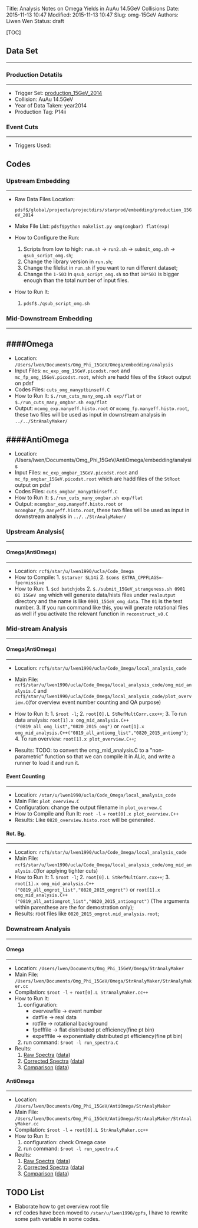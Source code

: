 Title: Analysis Notes on Omega Yields in AuAu 14.5GeV Collisions
Date: 2015-11-13 10:47
Modified: 2015-11-13 10:47
Slug: omg-15GeV
Authors: Liwen Wen
Status: draft

[TOC]

## Data Set
----
### Production Detatils
----
* Trigger Set: [production_15GeV_2014](http://www.star.bnl.gov/public/comp/prod/prodsum/production_15GeV_2014.P14id.html) 
* Collision: AuAu 14.5GeV 
* Year of Data Taken: year2014
* Production Tag: P14ii

### Event Cuts 
----
* Triggers Used:  

## Codes

### Upstream Embedding
----
* Raw Data Files Location: 

     `pdsf$/global/projecta/projectdirs/starprod/embedding/production_15GeV_2014` 

* Make File List: `pdsf$python makelist.py omg(omgbar) flat(exp)`
* How to Configure the Run:
    1. Scripts from low to high: `run.sh` -> `run2.sh` -> `submit_omg.sh` -> `qsub_script_omg.sh`;
    2. Change the library version in `run.sh`; 
    3. Change the filelist in `run.sh` if you want to run different dataset;
    4. Change the `1-503` in `qsub_script_omg.sh` so that `10*503` is bigger enough than the total number of input files.
* How to Run It:
    1. `pdsf$./qsub_script_omg.sh`

### Mid-Downstream Embedding
----
####Omega
----
* Location: `/Users/lwen/Documents/Omg_Phi_15GeV/Omega/embedding/analysis`
* Input Files: `mc_exp_omg_15GeV.picodst.root` and `mc_fp_omg_15GeV.picodst.root`, which are hadd files of the `StRoot` output on pdsf
* Codes Files: `cuts_omg_manyptbinseff.C`
* How to Run It: `$./run_cuts_many_omg.sh exp/flat` or `$./run_cuts_many_omgbar.sh exp/flat`
* Output: `mcomg_exp.manyeff.histo.root` or `mcomg_fp.manyeff.histo.root`, these two files will be used as input in downstream analysis in `../../StrAnalyMaker/`

####AntiOmega
----
* Location: /Users/lwen/Documents/Omg_Phi_15GeV/AntiOmega/embedding/analysis
* Input Files: `mc_exp_omgbar_15GeV.picodst.root` and `mc_fp_omgbar_15GeV.picodst.root` which are hadd files of the `StRoot` output on pdsf
* Codes Files: `cuts_omgbar_manyptbinseff.C`
* How to Run it: `$./run_cuts_many_omgbar.sh exp/flat` 
* Output: `mcomgbar_exp.manyeff.histo.root` or `mcomgbar_fp.manyeff.histo.root`, these two files will be used as input in downstream analysis in `../../StrAnalyMaker/`

### Upstream Analysis(
----
#### Omega(AntiOmega)
----
* Location: `rcf$/star/u/lwen1990/ucla/Code_Omega`
* How to Compile: 
      1. `$starver SL14i`
      2. `$cons EXTRA_CPPFLAGS=-fpermissive`
* How to Run:
      1. `$cd batchjobs`
      2. `$./submit_15GeV_strangeness.sh 0901 01 15GeV omg` which will generate data/hists files under `realoutput` directory and the name is like `0901_15GeV_omg_data`. The `01` is the test number.
      3. If you run command like this, you will gnerate rotational files as well if you activate the relevant function in `reconstruct_v0.C`

### Mid-stream Analysis
----

#### Omega(AntiOmega)
----
* Location: `rcf$/star/u/lwen1990/ucla/Code_Omega/local_analysis_code`
* Main File: `rcf$/star/u/lwen1990/ucla/Code_Omega/local_analysis_code/omg_mid_analysis.C` and `rcf$/star/u/lwen1990/ucla/Code_Omega/local_analysis_code/plot_overview.C`(for overview event number counting and QA purpose)
* How to Run It: 
       1. `$root -l`; 
       2. `root[0].L StRefMultCorr.cxx++`;
       3. To run data analysis: `root[1].x omg_mid_analysis.C++("0819_all_omg_list","0820_2015_omg")` or `root[1].x omg_mid_analysis.C++("0819_all_antiomg_list","0820_2015_antiomg")`;
       4. To run overview: `root[1].x plot_overview.C++`;

* Results:
TODO: to convert the omg_mid_analysis.C to a "non-parametric" function so that we can compile it in ALic, and write a runner to load it and run it. 

#### Event Counting
----
* Location: `/star/u/lwen1990/ucla/Code_Omega/local_analysis_code`
* Main File: `plot_overview.C`
* Configuration: change the output filename in `plot_overvew.C`
* How to Compile and Run It: `root -l` + `root[0].x plot_overview.C++`
* Results: Like `0820_overview.histo.root` will be generated. 

#### Rot. Bg.
----
* Location: `rcf$/star/u/lwen1990/ucla/Code_Omega/local_analysis_code`
* Main File: `rcf$/star/u/lwen1990/ucla/Code_Omega/local_analysis_code/omg_mid_analysis.C`(for applying tighter cuts)
* How to Run It: 
       1. `$root -l`; 
       2. `root[0].L StRefMultCorr.cxx++`;
       3. `root[1].x omg_mid_analysis.C++("0819_all_omgrot_list","0820_2015_omgrot")` or `root[1].x omg_mid_analysis.C++("0819_all_antiomgrot_list","0820_2015_antiomgrot")` (The arguments within parenthese are the for demostration only);
* Results: root files like `0820_2015_omgrot.mid_analysis.root`;

### Downstream Analysis
----
#### Omega
----
* Location: `/Users/lwen/Documents/Omg_Phi_15GeV/Omega/StrAnalyMaker`
* Main File: `/Users/lwen/Documents/Omg_Phi_15GeV/Omega/StrAnalyMaker/StrAnalyMaker.cc`
* Compilation: `$root -l` + `root[0].L StrAnalyMaker.cc++`
* How to Run It: 
     1. configuration: 
           * overvewfile -> event number
           * datfile -> real data
           * rotfile -> rotational background
           * fpefffile -> flat distributed pt efficiency(fine pt bin) 
           * expefffile -> exponentially distributed pt efficiency(fine pt bin)
     2. run command: `$root -l run_spectra.C`
* Reults:
     1. [Raw Spectra]({filename}/plots/omg_rawspectra.pdf) ([data]({filename}/data/omg_rawspectra.txt))
     2. [Corrected Spectra]({filename}/plots/omg_finalCorrSpectra.pdf) ([data]({filename}/data/omg_finalCorrSpectra.txt))
     3. [Comparison]({filename}/plots/compare11GeV_omg.pdf) ([data]({filename}/data/compare11GeV_omg.txt))
     
#### AntiOmega
----
* Location: `/Users/lwen/Documents/Omg_Phi_15GeV/AntiOmega/StrAnalyMaker`
* Main File: `/Users/lwen/Documents/Omg_Phi_15GeV/AntiOmega/StrAnalyMaker/StrAnalyMaker.cc`
* Compilation: `$root -l` + `root[0].L StrAnalyMaker.cc++`
* How to Run It:
     1. configuration: check Omega case
     2. run command: `$root -l run_spectra.C`
* Reults:
     1. [Raw Spectra]({filename}/plots/omgbar_rawspectra.pdf) ([data]({filename}/data/omgbar_rawspectra.txt))
     2. [Corrected Spectra]({filename}/plots/finalCorrSpectra_omgbar.pdf) ([data]({filename}/data/omgbar_rawspectra.txt))
     3. [Comparison]({filename}/plots/compare11GeV_omgbar.pdf) ([data]({filename}/data/compare11GeV_omgbar.txt))

## TODO List
* Elaborate how to get overview root file
* rcf codes have been moved to `/star/u/lwen1990/gpfs`, I have to rewrite some path variable in some codes.
